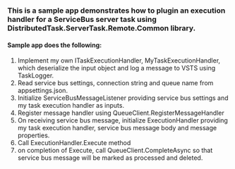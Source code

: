﻿### This is a sample app demonstrates how to plugin an execution handler for a ServiceBus server task using DistributedTask.ServerTask.Remote.Common library.

#### Sample app does the following:
1. Implement my own ITaskExecutionHandler, MyTaskExecutionHandler, which deserialize the input object and log a message to VSTS using TaskLogger.
2. Read service bus settings, connection string and queue name from appsettings.json.
3. Initialize ServiceBusMessageListener providing service bus settings and my task execution handler as inputs.
4. Register message handler using QueueClient.RegisterMessageHandler
5. On receiving service bus message, initialize ExecutionHandler providing my task execution handler, service bus message body and message properties.
6. Call ExecutionHandler.Execute method
7. on completion of Execute, call QueueClient.CompleteAsync so that service bus message will be marked as processed and deleted.
